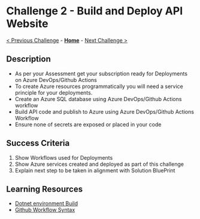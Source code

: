 # Challenge 2 - Build and Deploy API Website

[< Previous Challenge](./Challenge01.md) - **[Home](https://github.com/jethanivijay/devopswithgithubhack)** - [Next Challenge >](./Challenge03.md)

## Description

- As per your Assessment get your subscription ready for Deployments on Azure DevOps/Github Actions
- To create Azure resources programmatically you will need a service principle for your deployments.
- Create an Azure SQL database using Azure DevOps/Github Actions workflow
- Build API code and publish to Azure using Azure DevOps/Github Actions Workflow
- Ensure none of secrets are exposed or placed in your code



## Success Criteria

1. Show Workflows used for Deployments
2. Show Azure services created and deployed as part of this challenge
3. Explain next step to be taken in alignment with Solution BluePrint


## Learning Resources

- [Dotnet environment Build](https://docs.microsoft.com/en-us/azure/app-service/quickstart-dotnetcore?tabs=netcore31&pivots=development-environment-vs)
- [Github Workflow Syntax](https://docs.github.com/en/actions/reference/workflow-syntax-for-github-actions)
